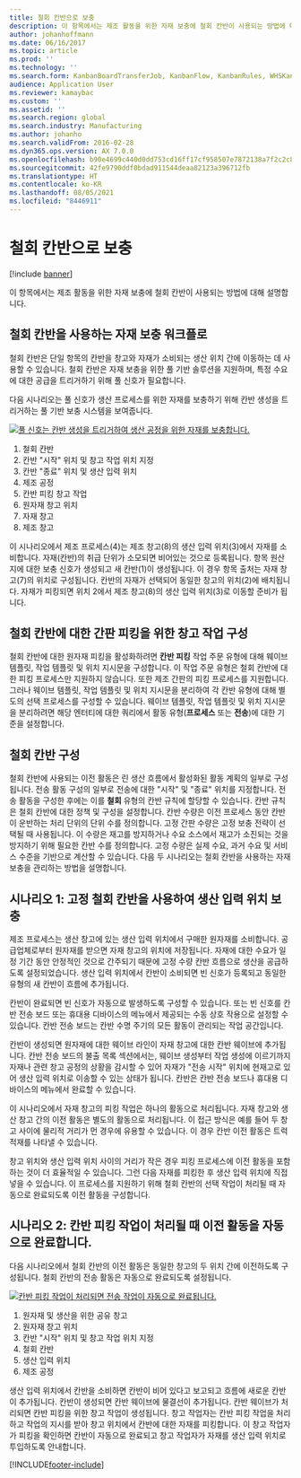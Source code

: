 ```yaml
---
title: 철회 칸반으로 보충
description: 이 항목에서는 제조 활동을 위한 자재 보충에 철회 칸반이 사용되는 방법에 대해 설명합니다.
author: johanhoffmann
ms.date: 06/16/2017
ms.topic: article
ms.prod: ''
ms.technology: ''
ms.search.form: KanbanBoardTransferJob, KanbanFlow, KanbanRules, WHSKanbanWaveTable, WHSKanbanWaveTableListPage
audience: Application User
ms.reviewer: kamaybac
ms.custom: ''
ms.assetid: ''
ms.search.region: global
ms.search.industry: Manufacturing
ms.author: johanho
ms.search.validFrom: 2016-02-28
ms.dyn365.ops.version: AX 7.0.0
ms.openlocfilehash: b90e4699c440d0dd753cd16ff17cf958507e7872138a7f2c2c84f645f713d3db
ms.sourcegitcommit: 42fe9790ddf0bdad911544deaa82123a396712fb
ms.translationtype: HT
ms.contentlocale: ko-KR
ms.lasthandoff: 08/05/2021
ms.locfileid: "8446911"
---
```

# <a name="replenishment-with-withdrawal-kanbans"></a>철회 칸반으로 보충

[!include [banner](../includes/banner.md)]

이 항목에서는 제조 활동을 위한 자재 보충에 철회 칸반이 사용되는 방법에 대해 설명합니다.

## <a name="workflow-for-material-replenishment-that-uses-the-withdrawal-kanban"></a>철회 칸반을 사용하는 자재 보충 워크플로

철회 칸반은 단일 항목의 칸반을 창고와 자재가 소비되는 생산 위치 간에 이동하는 데 사용할 수 있습니다. 철회 칸반은 자재 보충을 위한 풀 기반 솔루션을 지원하며, 특정 수요에 대한 공급을 트리거하기 위해 풀 신호가 필요합니다. 

다음 시나리오는 풀 신호가 생산 프로세스를 위한 자재를 보충하기 위해 칸반 생성을 트리거하는 풀 기반 보충 시스템을 보여줍니다. 

[![풀 신호는 칸반 생성을 트리거하여 생산 공정을 위한 자재를 보충합니다.](./media/material-replenishment-with-withdrawal-kanban.png)](./media/material-replenishment-with-withdrawal-kanban.png)

1.  철회 칸반
2.  칸반 "시작" 위치 및 창고 작업 위치 지정
3.  칸반 "종료" 위치 및 생산 입력 위치
4.  제조 공정
5.  칸반 피킹 창고 작업
6.  원자재 창고 위치
7.  자재 창고
8.  제조 창고

이 시나리오에서 제조 프로세스(4)는 제조 창고(8)의 생산 입력 위치(3)에서 자재를 소비합니다. 자재(칸반)의 취급 단위가 소모되면 비어있는 것으로 등록됩니다. 항목 원산지에 대한 보충 신호가 생성되고 새 칸반(1)이 생성됩니다. 이 경우 항목 출처는 자재 창고(7)의 위치로 구성됩니다. 칸반의 자재가 선택되어 동일한 창고의 위치(2)에 배치됩니다. 자재가 피킹되면 위치 2에서 제조 창고(8)의 생산 입력 위치(3)로 이동할 준비가 됩니다.

## <a name="configure-warehouse-work-for-kanban-picking-for-the-withdrawal-kanban"></a>철회 칸반에 대한 간판 피킹을 위한 창고 작업 구성

철회 칸반에 대한 원자재 피킹을 활성화하려면 **칸반 피킹** 작업 주문 유형에 대해 웨이브 템플릿, 작업 템플릿 및 위치 지시문을 구성합니다. 이 작업 주문 유형은 철회 칸반에 대한 피킹 프로세스만 지원하지 않습니다. 또한 제조 간판의 피킹 프로세스를 지원합니다. 그러나 웨이브 템플릿, 작업 템플릿 및 위치 지시문을 분리하여 각 칸반 유형에 대해 별도의 선택 프로세스를 구성할 수 있습니다. 웨이브 템플릿, 작업 템플릿 및 위치 지시문을 분리하려면 해당 엔터티에 대한 쿼리에서 활동 유형(**프로세스** 또는 **전송**)에 대한 기준을 설정합니다.

## <a name="configure-the-withdrawal-kanban"></a>철회 칸반 구성

철회 칸반에 사용되는 이전 활동은 린 생산 흐름에서 활성화된 활동 계획의 일부로 구성됩니다. 전송 활동 구성의 일부로 전송에 대한 "시작" 및 "종료" 위치를 지정합니다. 전송 활동을 구성한 후에는 이를 **철회** 유형의 칸반 규칙에 할당할 수 있습니다. 칸반 규칙은 철회 칸반에 대한 정책 및 구성을 설정합니다. 칸반 수량은 이전 프로세스 동안 칸반이 운반하는 처리 단위의 단위 수를 정의합니다. 고정 간판 수량은 고정 보충 전략이 선택될 때 사용됩니다. 이 수량은 재고를 방지하거나 수요 소스에서 재고가 소진되는 것을 방지하기 위해 필요한 칸반 수를 정의합니다. 고정 수량은 실제 수요, 과거 수요 및 서비스 수준을 기반으로 계산할 수 있습니다. 다음 두 시나리오는 철회 칸반을 사용하는 자재 보충을 관리하는 방법을 설명합니다.

## <a name="scenario-1-replenish-a-production-input-location-by-using-a-fixed-withdrawal-kanban"></a>시나리오 1: 고정 철회 칸반을 사용하여 생산 입력 위치 보충

제조 프로세스는 생산 창고에 있는 생산 입력 위치에서 구매한 원자재를 소비합니다. 공급업체로부터 원자재를 받으면 자재 창고의 위치에 저장됩니다. 자재에 대한 수요가 일정 기간 동안 안정적인 것으로 간주되기 때문에 고정 수량 칸반 흐름으로 생산을 공급하도록 설정되었습니다. 생산 입력 위치에서 칸반이 소비되면 빈 신호가 등록되고 동일한 유형의 새 칸반이 흐름에 추가됩니다. 

칸반이 완료되면 빈 신호가 자동으로 발생하도록 구성할 수 있습니다. 또는 빈 신호를 칸반 전송 보드 또는 휴대용 디바이스의 메뉴에서 제공되는 수동 상호 작용으로 설정할 수 있습니다. 칸반 전송 보드는 칸반 수명 주기의 모든 활동이 관리되는 작업 공간입니다. 

칸반이 생성되면 원자재에 대한 웨이브 라인이 자재 창고에 대한 칸반 웨이브에 추가됩니다. 칸반 전송 보드의 불출 목록 섹션에서는, 웨이브 생성부터 작업 생성에 이르기까지 자재나 관련 창고 공정의 상황을 감시할 수 있어 자재가 "전송 시작" 위치에 현재고로 있어 생산 입력 위치로 이송할 수 있는 상태가 됩니다. 칸반은 칸반 전송 보드나 휴대용 디바이스의 메뉴에서 완료할 수 있습니다. 

이 시나리오에서 자재 창고의 피킹 작업은 하나의 활동으로 처리됩니다. 자재 창고와 생산 창고 간의 이전 활동은 별도의 활동으로 처리됩니다. 이 접근 방식은 예를 들어 두 창고 사이에 물리적 거리가 먼 경우에 유용할 수 있습니다. 이 경우 칸반 이전 활동은 트럭 적재를 나타낼 수 있습니다. 

창고 위치와 생산 입력 위치 사이의 거리가 작은 경우 피킹 프로세스에 이전 활동을 포함하는 것이 더 효율적일 수 있습니다. 그런 다음 자재를 피킹한 후 생산 입력 위치에 직접 넣을 수 있습니다. 이 프로세스를 지원하기 위해 철회 칸반의 선택 작업이 처리될 때 자동으로 완료되도록 이전 활동을 구성합니다.

## <a name="scenario-2-automatically-complete-the-transfer-activity-when-kanban-picking-work-is-processed"></a>시나리오 2: 칸반 피킹 작업이 처리될 때 이전 활동을 자동으로 완료합니다.

다음 시나리오에서 철회 칸반의 이전 활동은 동일한 창고의 두 위치 간에 이전하도록 구성됩니다. 철회 칸반의 전송 활동은 자동으로 완료되도록 설정됩니다. 

[![칸반 피킹 작업이 처리되면 전송 작업이 자동으로 완료됩니다.](./media/transfer-activities-when-processing-kanban-picking.png)](./media/transfer-activities-when-processing-kanban-picking.png)

1.  원자재 및 생산을 위한 공유 창고
2.  원자재 창고 위치
3.  칸반 "시작" 위치 및 창고 작업 위치 지정
4.  철회 칸반
5.  생산 입력 위치
6.  제조 공정

생산 입력 위치에서 칸반을 소비하면 칸반이 비어 있다고 보고되고 흐름에 새로운 칸반이 추가됩니다. 칸반이 생성되면 칸반 웨이브에 물결선이 추가됩니다. 칸반 웨이브가 처리되면 칸반 피킹을 위한 창고 작업이 생성됩니다. 창고 작업자는 칸반 피킹 작업을 처리하고 작업의 지시를 받아 창고 위치에서 칸반에 대한 자재를 피킹합니다. 이 창고 작업자가 피킹을 확인하면 칸반이 자동으로 완료되고 창고 작업자가 자재를 생산 입력 위치로 투입하도록 안내합니다.



[!INCLUDE[footer-include](../../includes/footer-banner.md)]